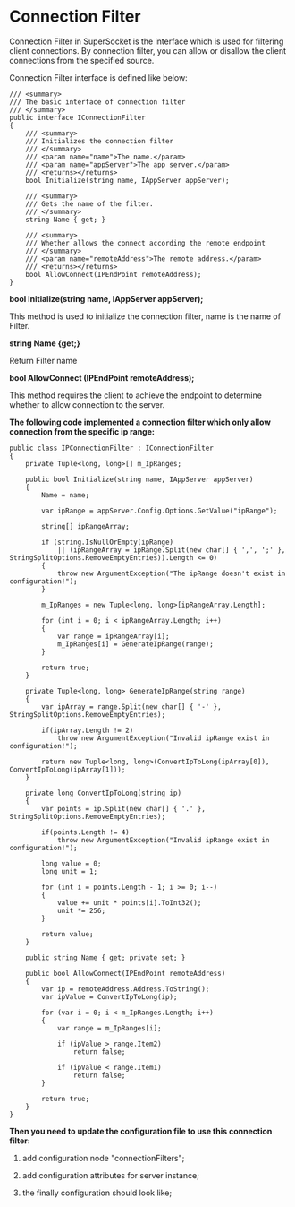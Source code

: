# Connection Filter

Connection Filter in SuperSocket is the interface which is used for filtering client connections. By connection filter, you can allow or disallow the client connections from the specified source.

Connection Filter interface is defined like below:

    /// <summary>
    /// The basic interface of connection filter
    /// </summary>
    public interface IConnectionFilter
    {
        /// <summary>
        /// Initializes the connection filter
        /// </summary>
        /// <param name="name">The name.</param>
        /// <param name="appServer">The app server.</param>
        /// <returns></returns>
        bool Initialize(string name, IAppServer appServer);

        /// <summary>
        /// Gets the name of the filter.
        /// </summary>
        string Name { get; }

        /// <summary>
        /// Whether allows the connect according the remote endpoint
        /// </summary>
        /// <param name="remoteAddress">The remote address.</param>
        /// <returns></returns>
        bool AllowConnect(IPEndPoint remoteAddress);
    }


**bool Initialize(string name, IAppServer appServer);**

This method is used to initialize the connection filter, name is the name of Filter.

**string Name {get;}**

Return Filter name

**bool AllowConnect (IPEndPoint remoteAddress);**

This method requires the client to achieve the endpoint to determine whether to allow connection to the server.



**The following code implemented a connection filter which only allow connection from the specific ip range:**

    public class IPConnectionFilter : IConnectionFilter
    {
        private Tuple<long, long>[] m_IpRanges;

        public bool Initialize(string name, IAppServer appServer)
        {
            Name = name;

            var ipRange = appServer.Config.Options.GetValue("ipRange");

            string[] ipRangeArray;

            if (string.IsNullOrEmpty(ipRange)
                || (ipRangeArray = ipRange.Split(new char[] { ',', ';' }, StringSplitOptions.RemoveEmptyEntries)).Length <= 0)
            {
                throw new ArgumentException("The ipRange doesn't exist in configuration!");
            }

            m_IpRanges = new Tuple<long, long>[ipRangeArray.Length];

            for (int i = 0; i < ipRangeArray.Length; i++)
            {
                var range = ipRangeArray[i];
                m_IpRanges[i] = GenerateIpRange(range);
            }

            return true;
        }

        private Tuple<long, long> GenerateIpRange(string range)
        {
            var ipArray = range.Split(new char[] { '-' }, StringSplitOptions.RemoveEmptyEntries);

            if(ipArray.Length != 2)
                throw new ArgumentException("Invalid ipRange exist in configuration!");

            return new Tuple<long, long>(ConvertIpToLong(ipArray[0]), ConvertIpToLong(ipArray[1]));
        }

        private long ConvertIpToLong(string ip)
        {
            var points = ip.Split(new char[] { '.' }, StringSplitOptions.RemoveEmptyEntries);

            if(points.Length != 4)
                throw new ArgumentException("Invalid ipRange exist in configuration!");

            long value = 0;
            long unit = 1;

            for (int i = points.Length - 1; i >= 0; i--)
            {
                value += unit * points[i].ToInt32();
                unit *= 256;
            }

            return value;
        }

        public string Name { get; private set; }

        public bool AllowConnect(IPEndPoint remoteAddress)
        {
            var ip = remoteAddress.Address.ToString();
            var ipValue = ConvertIpToLong(ip);

            for (var i = 0; i < m_IpRanges.Length; i++)
            {
                var range = m_IpRanges[i];

                if (ipValue > range.Item2)
                    return false;

                if (ipValue < range.Item1)
                    return false;
            }

            return true;
        }
    }

**Then you need to update the configuration file to use this connection filter:**

1) add configuration node "connectionFilters";

    <connectionFilters>
      <add name="IpRangeFilter"
           type="SuperSocket.QuickStart.ConnectionFilter.IPConnectionFilter, SuperSocket.QuickStart.ConnectionFilter" />
    </connectionFilters>


2) add configuration attributes for server instance;

    <server name="EchoServer"
            serverTypeName="EchoService" ip="Any" port="2012"
            connectionFilter="IpRangeFilter"
            ipRange="127.0.1.0-127.0.1.255">
    </server>

3) the finally configuration should look like;

    <?xml version="1.0" encoding="utf-8" ?>
    <configuration>
        <configSections>
            <section name="superSocket" type="SuperSocket.SocketEngine.Configuration.SocketServiceConfig, SuperSocket.SocketEngine"/>
        </configSections>
        <appSettings>
            <add key="ServiceName" value="EchoService"/>
        </appSettings>
        <superSocket>
            <servers>
                <server name="EchoServer"
                    serverTypeName="EchoService"
                    ip="Any" port="2012"
                    connectionFilter="IpRangeFilter"
                    ipRange="127.0.1.0-127.0.1.255">
                </server>
            </servers>
           <serverTypes>
               <add name="EchoService"
                    type="SuperSocket.QuickStart.EchoService.EchoServer, SuperSocket.QuickStart.EchoService" />
           </serverTypes>
           <connectionFilters>
               <add name="IpRangeFilter"
                    type="SuperSocket.QuickStart.ConnectionFilter.IPConnectionFilter, SuperSocket.QuickStart.ConnectionFilter" />
           </connectionFilters>
        </superSocket>
        <startup>
            <supportedRuntime version="v4.0" sku=".NETFramework,Version=v4.0" />
        </startup>
    </configuration>
    